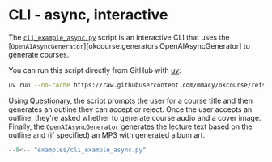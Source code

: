 # CLI - async, interactive

The [`cli_example_async.py`](https://github.com/mmacy/okcourse/blob/main/examples/cli_example_async.py) script is an interactive CLI that uses the [`OpenAIAsyncGenerator`][okcourse.generators.OpenAIAsyncGenerator] to generate courses.

You can run this script directly from GitHub with [uv](https://docs.astral.sh/uv/guides/scripts/):

```sh
uv run --no-cache https://raw.githubusercontent.com/mmacy/okcourse/refs/heads/main/examples/cli_example_async.py
```

Using [Questionary](https://questionary.readthedocs.io/), the script prompts the user for a course title and then generates an outline they can accept or reject. Once the user accepts an outline, they're asked whether to generate course audio and a cover image. Finally, the `OpenAIAsyncGenerator` generates the lecture text based on the outline and (if specified) an MP3 with generated album art.

```python title="cli_example_async.py"
--8<-- "examples/cli_example_async.py"
```
